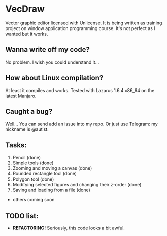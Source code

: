 # VecDraw
Vector graphic editor licensed with Unlicense. It is being written as training project on window application programming course. It's not perfect as I wanted but it works.

## Wanna write off my code?
No problem. I wish you could understand it...

## How about Linux compilation?
At least it compiles and works. Tested with Lazarus 1.6.4 x86_64 on the latest Manjaro.

## Caught a bug?
Well... You can send add an issue into my repo.
Or just use Telegram: my nickname is \@autist.

## Tasks:
1. Pencil (done)
2. Simple tools (done)
3. Zooming and moving a canvas (done)
4. Rounded rectangle tool (done)
5. Polygon tool (done)
6. Modifying selected figures and changing their z-order (done)
7. Saving and loading from a file (done)
- others coming soon 

## TODO list:
- **REFACTORING!** Seriously, this code looks a bit awful.
